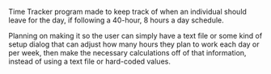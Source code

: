 Time Tracker program made to keep track of when an individual should leave
for the day, if following a 40-hour, 8 hours a day schedule.

Planning on making it so the user can simply have a text file or some kind
of setup dialog that can adjust how many hours they plan to work each day
or per week, then make the necessary calculations off of that information,
instead of using a text file or hard-coded values.
